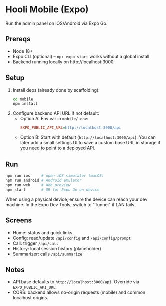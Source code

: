 # Hooli Mobile (Expo)

Run the admin panel on iOS/Android via Expo Go.

## Prereqs
- Node 18+
- Expo CLI (optional) – `npx expo start` works without a global install
- Backend running locally on http://localhost:3000

## Setup
1. Install deps (already done by scaffolding):
   ```bash
   cd mobile
   npm install
   ```
2. Configure backend API URL if not default:
   - Option A: Env var in `mobile/.env`:
     ```ini
     EXPO_PUBLIC_API_URL=http://localhost:3000/api
     ```
   - Option B: Start with default (`http://localhost:3000/api`). You can later add a small settings UI to save a custom base URL in storage if you need to point to a deployed API.

## Run
```bash
npm run ios     # open iOS simulator (macOS)
npm run android # Android emulator
npm run web     # Web preview
npm start       # QR for Expo Go on device
```

When using a physical device, ensure the device can reach your dev machine. In the Expo Dev Tools, switch to "Tunnel" if LAN fails.

## Screens
- Home: status and quick links
- Config: read/update `/api/config` and `/api/config/prompt`
- Call: trigger `/api/call`
- History: local session history (placeholder)
- Summarizer: calls `/api/summarize`

## Notes
- API base defaults to `http://localhost:3000/api`. Override via `EXPO_PUBLIC_API_URL`.
- CORS: backend allows no-origin requests (mobile) and common localhost origins.
